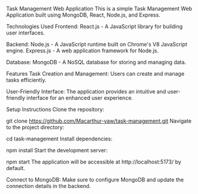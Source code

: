 Task Management Web Application
This is a simple Task Management Web Application built using MongoDB, React, Node.js, and Express.

Technologies Used
Frontend:
React.js - A JavaScript library for building user interfaces.

Backend:
Node.js - A JavaScript runtime built on Chrome's V8 JavaScript engine.
Express.js - A web application framework for Node.js.

Database:
MongoDB - A NoSQL database for storing and managing data.

Features
Task Creation and Management:
Users can create and manage tasks efficiently.

User-Friendly Interface:
The application provides an intuitive and user-friendly interface for an enhanced user experience.

Setup Instructions
Clone the repository:

git clone https://github.com/Macarthur-yaw/task-management.git
Navigate to the project directory:


cd task-management
Install dependencies:



npm install
Start the development server:



npm start
The application will be accessible at http://localhost:5173/ by default.

Connect to MongoDB:
Make sure to configure MongoDB and update the connection details in the backend.
